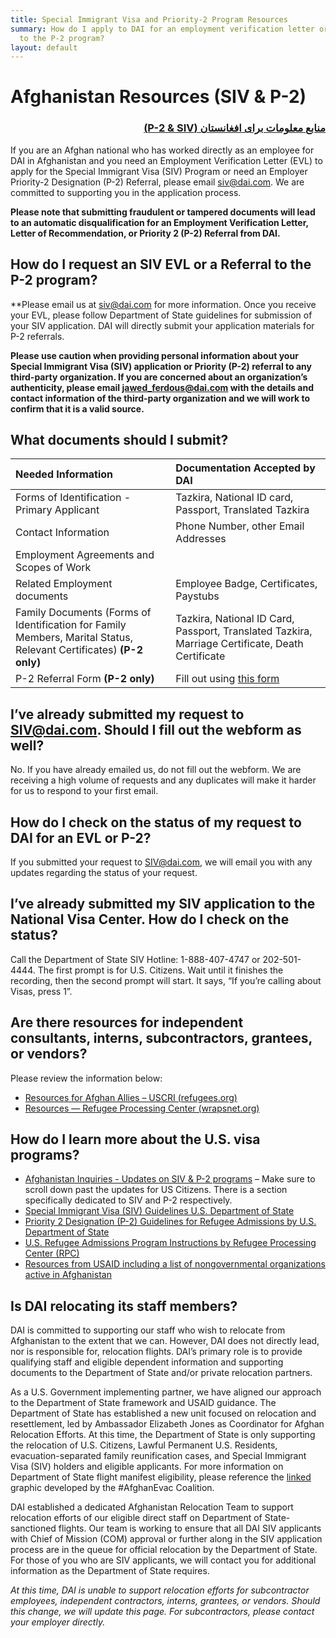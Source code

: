 ```yaml
---
title: Special Immigrant Visa and Priority-2 Program Resources
summary: How do I apply to DAI for an employment verification letter or a referral
  to the P-2 program?
layout: default
---
```


# Afghanistan Resources (SIV & P-2)

<h3 style="direction: rtl;"><a href="/uploads/Updated_SIV_Website_PRS.pdf">منابع معلومات برای افغانستان (P-2 & SIV)</a></h3>

If you are an Afghan national who has worked directly as an employee for DAI in Afghanistan and you need an Employment Verification Letter (EVL) to apply for the Special Immigrant Visa (SIV) Program or need an Employer Priority-2 Designation (P-2) Referral, please email [siv@dai.com](mailto:siv@dai.com). We are committed to supporting you in the application process.

<aside><strong>Please note that submitting fraudulent or tampered documents will lead to an automatic disqualification for an Employment Verification Letter, Letter of Recommendation, or Priority 2 (P-2) Referral from DAI.</strong></aside>

## How do I request an SIV EVL or a Referral to the P-2 program? 

**Please email us at [siv@dai.com](mailto:siv@dai.com) for more information. Once you receive your EVL, please follow Department of State guidelines for submission of your SIV application. DAI will directly submit your application materials for P-2 referrals. 

**Please use caution when providing personal information about your Special Immigrant Visa (SIV) application or Priority (P-2) referral to any third-party organization. If you are concerned about an organization’s authenticity, please email [jawed_ferdous@dai.com](mailto:jawed_ferdous@dai.com) with the details and contact information of the third-party organization and we will work to confirm that it is a valid source.**

## What documents should I submit?

| Needed Information | Documentation Accepted by DAI |
|:--|:--|
| Forms of Identification - Primary Applicant | Tazkira, National ID card, Passport, Translated Tazkira |
| Contact Information | Phone Number, other Email Addresses |
| Employment Agreements and Scopes of Work | |
| Related Employment documents | Employee Badge, Certificates, Paystubs |
| Family Documents (Forms of Identification for Family Members, Marital Status, Relevant Certificates) **(P-2 only)** | Tazkira, National ID Card, Passport, Translated Tazkira, Marriage Certificate, Death Certificate |
| P-2 Referral Form **(P-2 only)** | Fill out using [this form](https://dai-assets.s3.us-east-1.amazonaws.com/siv/Excel%20Format%20of%20Referral%20Form.xlsx) |

## I’ve already submitted my request to SIV@dai.com. Should I fill out the webform as well?

No. If you have already emailed us, do not fill out the webform. We are receiving a high volume of requests and any duplicates will make it harder for us to respond to your first email.

## How do I check on the status of my request to DAI for an EVL or P-2? 

If you submitted your request to SIV@dai.com, we will email you with any updates regarding the status of your request. 

## I’ve already submitted my SIV application to the National Visa Center. How do I check on the status?

Call the Department of State SIV Hotline: 1-888-407-4747 or 202-501-4444. The first prompt is for U.S. Citizens. Wait until it finishes the recording, then the second prompt will start. It says, “If you’re calling about Visas, press 1”.

## Are there resources for independent consultants, interns, subcontractors, grantees, or vendors? 

Please review the information below:

* [Resources for Afghan Allies – USCRI (refugees.org)](https://refugees.org/resources-for-afghan-allies/)
* [Resources — Refugee Processing Center (wrapsnet.org)](https://www.wrapsnet.org/resources/)

## How do I learn more about the U.S. visa programs?

* [Afghanistan Inquiries - Updates on SIV & P-2 programs](https://www.state.gov/afghanistan-inquiries/) – Make sure to scroll down past the updates for US Citizens. There is a section specifically dedicated to SIV and P-2 respectively.
* [Special Immigrant Visa (SIV) Guidelines U.S. Department of State](https://travel.state.gov/content/travel/en/us-visas/immigrate/special-immg-visa-afghans-employed-us-gov.html)
* [Priority 2 Designation (P-2) Guidelines for Refugee Admissions by U.S. Department of State](https://www.state.gov/u-s-refugee-admissions-program-priority-2-designation-for-afghan-nationals/)
* [U.S. Refugee Admissions Program Instructions by Refugee Processing Center (RPC)](https://www.wrapsnet.org/siv-iraqi-syrian-afghan-referrals/)
* [Resources from USAID including a list of nongovernmental organizations active in Afghanistan](https://www.cidi.org/disaster-responses/afghanistan-crisis/)

## Is DAI relocating its staff members?

DAI is committed to supporting our staff who wish to relocate from Afghanistan to the extent that we can. However, DAI does not directly lead, nor is responsible for, relocation flights. DAI’s primary role is to provide qualifying staff and eligible dependent information and supporting documents to the Department of State and/or private relocation partners. 

As a U.S. Government implementing partner, we have aligned our approach to the Department of State framework and USAID guidance. The Department of State has established a new unit focused on relocation and resettlement, led by Ambassador Elizabeth Jones as Coordinator for Afghan Relocation Efforts. At this time, the Department of State is only supporting the relocation of U.S. Citizens, Lawful Permanent U.S. Residents, evacuation-separated family reunification cases, and Special Immigrant Visa (SIV) holders and eligible applicants. For more information on Department of State flight manifest eligibility, please reference the [linked](https://afghanevac.org/flight-manifest-eligibility/) graphic developed by the #AfghanEvac Coalition.

DAI established a dedicated Afghanistan Relocation Team to support relocation efforts of our eligible direct staff on Department of State-sanctioned flights. Our team is working to ensure that all DAI SIV applicants with Chief of Mission (COM) approval or further along in the SIV application process are in the queue for official relocation by the Department of State. For those of you who are SIV applicants, we will contact you for additional information as the Department of State requires.

*At this time, DAI is unable to support relocation efforts for subcontractor employees, independent contractors, interns, grantees, or vendors. Should this change, we will update this page. For subcontractors, please contact your employer directly.*